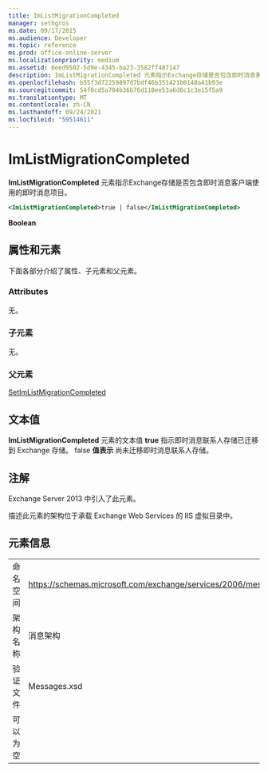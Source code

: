 ```yaml
---
title: ImListMigrationCompleted
manager: sethgros
ms.date: 09/17/2015
ms.audience: Developer
ms.topic: reference
ms.prod: office-online-server
ms.localizationpriority: medium
ms.assetid: 6eed9502-5d9e-4345-ba23-3582ff487147
description: ImListMigrationCompleted 元素指示Exchange存储是否包含即时消息客户端使用的即时消息项目。
ms.openlocfilehash: b55f3d72259897d7bdf46b351421b0148a41b93e
ms.sourcegitcommit: 54f6cd5a704b36b76d110ee53a6d6c1c3e15f5a9
ms.translationtype: MT
ms.contentlocale: zh-CN
ms.lasthandoff: 09/24/2021
ms.locfileid: "59514611"
---
```

# <a name="imlistmigrationcompleted"></a>ImListMigrationCompleted

**ImListMigrationCompleted** 元素指示Exchange存储是否包含即时消息客户端使用的即时消息项目。 
  
```XML
<ImListMigrationCompleted>true | false</ImListMigrationCompleted>
```

 **Boolean**
## <a name="attributes-and-elements"></a>属性和元素

下面各部分介绍了属性、子元素和父元素。
  
### <a name="attributes"></a>Attributes

无。
  
### <a name="child-elements"></a>子元素

无。
  
### <a name="parent-elements"></a>父元素

[SetImListMigrationCompleted](setimlistmigrationcompleted.md)
  
## <a name="text-value"></a>文本值

**ImListMigrationCompleted** 元素的文本值 **true** 指示即时消息联系人存储已迁移到 Exchange 存储。 false **值表示** 尚未迁移即时消息联系人存储。 
  
## <a name="remarks"></a>注解

Exchange Server 2013 中引入了此元素。
  
描述此元素的架构位于承载 Exchange Web Services 的 IIS 虚拟目录中。
  
## <a name="element-information"></a>元素信息

|||
|:-----|:-----|
|命名空间  <br/> |https://schemas.microsoft.com/exchange/services/2006/messages  <br/> |
|架构名称  <br/> |消息架构  <br/> |
|验证文件  <br/> |Messages.xsd  <br/> |
|可以为空  <br/> ||
   

